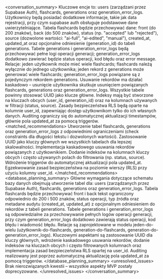 <conversation_summary>
<decisions>
Kluczowe encje to: users (zarządzani przez Supabase Auth), flashcards, generations oraz generation_error_logs.
Użytkownicy będą posiadać dodatkowe informacje, takie jak data rejestracji, przy czym supabase auth obsługuje podstawowe dane uwierzytelniające.
Tabela flashcards będzie przechowywać dane: front (do 200 znaków), back (do 500 znaków), status (np. "accepted" lub "rejected"), source (dozwolone wartości: "ai-full", "ai-edited", "manual"), created_at, updated_at oraz opcjonalne odniesienie (generation_id) do tabeli generations.
Tabele generations i generation_error_logs będą przechowywać pełne logi operacji generacji; generation_error_logs dodatkowo zawierać będzie status operacji, kod błędu oraz error message.
Relacje: jeden użytkownik może mieć wiele flashcards; flashcards należą wyłącznie do jednego użytkownika; jeden rekord z generations może generować wiele flashcards; generation_error_logs powiązane są z pojedynczym rekordem generations.
Usuwanie rekordów ma działać kaskadowo – usunięcie użytkownika skutkuje usunięciem powiązanych flashcards, generations oraz generation_error_logs.
Wszystkie tabele powinny stosować UUID jako klucze główne.
Indeksy mają być stworzone na kluczach obcych (user_id, generation_id) oraz na kolumnach używanych w filtracji (status, source).
Zasady bezpieczeństwa RLS będą oparte na kolumnie user_id, zapewniając dostęp użytkownikom tylko do ich własnych danych.
Auditing ograniczy się do automatycznej aktualizacji timestampów, głównie pola updated_at za pomocą triggerów.
</decisions>
<matched_recommendations>
Utworzenie tabel flashcards, generations oraz generation_error_logs z odpowiednimi ograniczeniami (check constraints dla długości tekstu i dozwolonych wartości).
Zastosowanie UUID jako kluczy głównych we wszystkich tabelach dla lepszej skalowalności.
Implementacja kaskadowego usuwania rekordów powiązanych z użytkownikiem.
Dodanie indeksów na kolumnach kluczy obcych i często używanych polach do filtrowania (np. status, source).
Wdrożenie triggerów do automatycznej aktualizacji pola updated_at.
Egzekwowanie zasad bezpieczeństwa na poziomie wierszy (RLS) przy użyciu kolumny user_id.
</matched_recommendations>
<database_planning_summary>
Główne wymagania dotyczące schematu bazy danych obejmują utworzenie tabel dla: users (zarządzanych przez Supabase Auth), flashcards, generations oraz generation_error_logs. Tabela flashcards będzie przechowywać front i back tekst ograniczony odpowiednio do 200 i 500 znaków, status operacji, typ źródła oraz metadane audytu (created_at, updated_at) z opcjonalnym odniesieniem do rekordów z tabeli generations. Tabele generations i generation_error_logs są odpowiedzialne za przechowywanie pełnych logów operacji generacji, przy czym generation_error_logs dodatkowo zawierają status operacji, kod błędu i wiadomość błędu. Relacje są zaprojektowane w modelu jeden-do-wielu (użytkownik-do-flashcards, generation-do-flashcards, generation-do-generation_error_logs). Kluczowymi aspektami są zastosowanie UUID dla kluczy głównych, wdrożenie kaskadowego usuwania rekordów, dodanie indeksów na kluczach obcych i często filtrowanych kolumnach oraz implementacja zasad bezpieczeństwa RLS opartej na user_id. Auditing realizowany jest poprzez automatyczną aktualizację pola updated_at za pomocą triggerów.
</database_planning_summary>
<unresolved_issues>
Brak nierozwiązanych kwestii – wszystkie aspekty MVP zostały doprecyzowane.
</unresolved_issues>
</conversation_summary>
